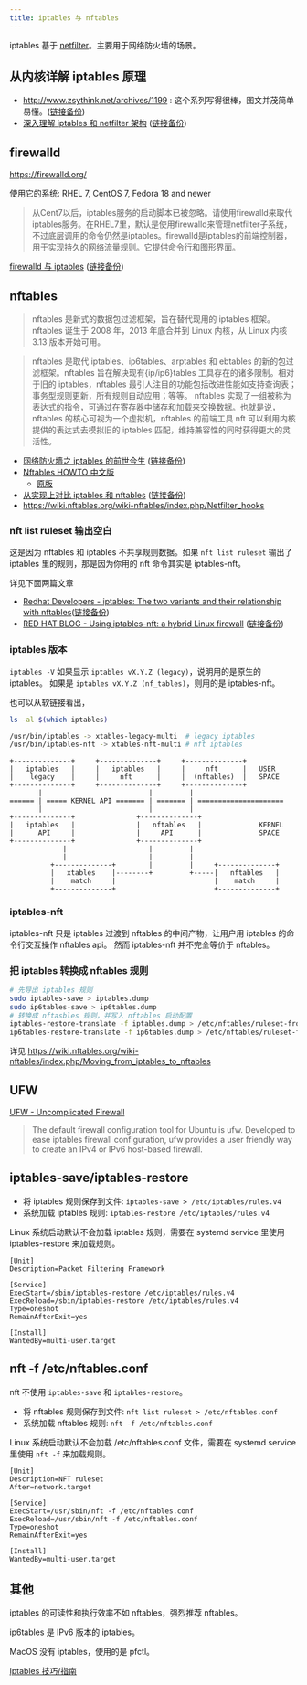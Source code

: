 ```yaml
---
title: iptables 与 nftables
---
```



iptables 基于 [netfilter](./netfilter.md)。主要用于网络防火墙的场景。

## 从内核详解 iptables 原理

- http://www.zsythink.net/archives/1199 : 这个系列写得很棒，图文并茂简单易懂。([链接备份](https://web.archive.org/web/20200813052902/http://www.zsythink.net/archives/1199/))
- [深入理解 iptables 和 netfilter 架构](https://arthurchiao.github.io/blog/deep-dive-into-iptables-and-netfilter-arch-zh/) ([链接备份](https://web.archive.org/web/20221116015223/https://arthurchiao.art/blog/deep-dive-into-iptables-and-netfilter-arch-zh/))

## firewalld

https://firewalld.org/

使用它的系统: RHEL 7, CentOS 7, Fedora 18 and newer

> 从Cent7以后，iptables服务的启动脚本已被忽略。请使用firewalld来取代iptables服务。在RHEL7里，默认是使用firewalld来管理netfilter子系统，不过底层调用的命令仍然是iptables。firewalld是iptables的前端控制器，用于实现持久的网络流量规则。它提供命令行和图形界面。

[firewalld 与 iptables](https://www.jianshu.com/p/70f7efe3a227) ([链接备份](https://web.archive.org/web/20200806020422/https://www.jianshu.com/p/70f7efe3a227))

## nftables

> nftables 是新式的数据包过滤框架，旨在替代现用的 iptables 框架。nftables 诞生于 2008 年，2013 年底合并到 Linux 内核，从 Linux 内核 3.13 版本开始可用。

> nftables 是取代 iptables、ip6tables、arptables 和 ebtables 的新的包过滤框架。nftables 旨在解决现有{ip/ip6}tables 工具存在的诸多限制。相对于旧的 iptables，nftables 最引人注目的功能包括改进性能如支持查询表；事务型规则更新，所有规则自动应用；等等。
> nftables 实现了一组被称为表达式的指令，可通过在寄存器中储存和加载来交换数据。也就是说，nftables 的核心可视为一个虚拟机，nftables 的前端工具 nft 可以利用内核提供的表达式去模拟旧的 iptables 匹配，维持兼容性的同时获得更大的灵活性。

- [网络防火墙之 iptables 的前世今生](http://www.yunweipai.com/16482.html) ([链接备份](https://web.archive.org/web/20211203214109/http://www.yunweipai.com/16482.html))
- [Nftables HOWTO 中文版](https://farkasity.gitbooks.io/nftables-howto-zh/content/)
  - [原版](https://wiki.nftables.org/wiki-nftables/index.php/Main_Page)
- [从实现上对比 iptables 和 nftables](https://blog.csdn.net/dog250/article/details/41526421) ([链接备份](https://web.archive.org/web/20200216024821/https://blog.csdn.net/dog250/article/details/41526421))
- https://wiki.nftables.org/wiki-nftables/index.php/Netfilter_hooks

### nft list ruleset 输出空白

这是因为 nftables 和 iptables 不共享规则数据。如果 `nft list ruleset` 输出了 iptables 里的规则，那是因为你用的 nft 命令其实是 iptables-nft。

详见下面两篇文章

- [Redhat Developers - iptables: The two variants and their relationship with nftables](https://developers.redhat.com/blog/2020/08/18/iptables-the-two-variants-and-their-relationship-with-nftables)([链接备份](https://web.archive.org/web/20240130101206/https://developers.redhat.com/blog/2020/08/18/iptables-the-two-variants-and-their-relationship-with-nftables#the_iptables_rules_appear_in_the_nftables_rule_listing))
- [RED HAT BLOG - Using iptables-nft: a hybrid Linux firewall](https://www.redhat.com/en/blog/using-iptables-nft-hybrid-linux-firewall) ([链接备份](https://web.archive.org/web/20230910012341/https://www.redhat.com/en/blog/using-iptables-nft-hybrid-linux-firewall))



### iptables 版本

`iptables -V` 如果显示 `iptables vX.Y.Z (legacy)`，说明用的是原生的 iptables。
如果是 `iptables vX.Y.Z (nf_tables)`，则用的是 iptables-nft。

也可以从软链接看出，

```sh
ls -al $(which iptables)

/usr/bin/iptables -> xtables-legacy-multi  # legacy iptables
/usr/bin/iptables-nft -> xtables-nft-multi # nft iptables
```

```
+--------------+     +--------------+     +--------------+
|   iptables   |     |   iptables   |     |     nft      |   USER
|    legacy    |     |     nft      |     |  (nftables)  |   SPACE
+--------------+     +--------------+     +--------------+
       |                          |         |
====== | ===== KERNEL API ======= | ======= | =====================
       |                          |         |
+--------------+               +--------------+
|   iptables   |               |   nftables   |              KERNEL
|      API     |               |     API      |              SPACE
+--------------+               +--------------+
             |                    |         |
             |                    |         |
          +--------------+        |         |     +--------------+
          |   xtables    |--------+         +-----|   nftables   |
          |    match     |                        |    match     |
          +--------------+                        +--------------+
```

### iptables-nft

iptables-nft 只是 iptables 过渡到 nftables 的中间产物，让用户用 iptables 的命令行交互操作 nftables api。
然而 iptables-nft 并不完全等价于 nftables。

### 把 iptables 转换成 nftables 规则

```sh
# 先导出 iptables 规则
sudo iptables-save > iptables.dump
sudo ip6tables-save > ip6tables.dump
# 转换成 nftasbles 规则，并写入 nftables 启动配置
iptables-restore-translate -f iptables.dump > /etc/nftables/ruleset-from-iptables.nft
ip6tables-restore-translate -f ip6tables.dump > /etc/nftables/ruleset-from-ip6tables.nft
```

详见 https://wiki.nftables.org/wiki-nftables/index.php/Moving_from_iptables_to_nftables

## UFW

[UFW - Uncomplicated Firewall](https://help.ubuntu.com/community/UFW)

> The default firewall configuration tool for Ubuntu is ufw. Developed to ease iptables firewall configuration, ufw provides a user friendly way to create an IPv4 or IPv6 host-based firewall.

## iptables-save/iptables-restore

- 将 iptables 规则保存到文件: `iptables-save > /etc/iptables/rules.v4`
- 系统加载 iptables 规则: `iptables-restore /etc/iptables/rules.v4`

Linux 系统启动默认不会加载 iptables 规则，需要在 systemd service 里使用 iptables-restore 来加载规则。

```
[Unit]
Description=Packet Filtering Framework

[Service]
ExecStart=/sbin/iptables-restore /etc/iptables/rules.v4
ExecReload=/sbin/iptables-restore /etc/iptables/rules.v4
Type=oneshot
RemainAfterExit=yes

[Install]
WantedBy=multi-user.target
```

## nft -f /etc/nftables.conf

nft 不使用 `iptables-save` 和 `iptables-restore`。

- 将 nftables 规则保存到文件: `nft list ruleset > /etc/nftables.conf`
- 系统加载 nftables 规则: `nft -f /etc/nftables.conf`

Linux 系统启动默认不会加载 /etc/nftables.conf 文件，需要在 systemd service 里使用 `nft -f` 来加载规则。

```
[Unit]
Description=NFT ruleset
After=network.target

[Service]
ExecStart=/usr/sbin/nft -f /etc/nftables.conf
ExecReload=/usr/sbin/nft -f /etc/nftables.conf
Type=oneshot
RemainAfterExit=yes

[Install]
WantedBy=multi-user.target
```

## 其他

iptables 的可读性和执行效率不如 nftables，强烈推荐 nftables。

ip6tables 是 IPv6 版本的 iptables。

MacOS 没有 iptables，使用的是 pfctl。

[Iptables 技巧/指南](https://github.com/trimstray/iptables-essentials)
